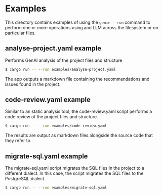# Examples

This directory contains examples of using the `genie --run` command to perform one or more operations using and LLM
across the filesystem or on particular files.

## analyse-project.yaml example

Performs GenAI analysis of the project files and structure

```bash
$ cargo run -- --run examples/analyse-project.yaml
```

The app outputs a markdown file containing the recommendations and issues found in the project.

## code-review.yaml example

Similar to an static analysis tool, the code-review.yaml script performs a code review of the project files and
structure.

```bash
$ cargo run -- --run examples/code-review.yaml
```

The results are output as markdown files alongside the source code that they refer to.

## migrate-sql.yaml example

The migrate-sql.yaml script migrates the SQL files in the project to a different dialect. In this case, the script
migrates the SQL files to the PostgreSQL dialect.

```bash
$ cargo run -- --run examples/migrate-sql.yaml
```
